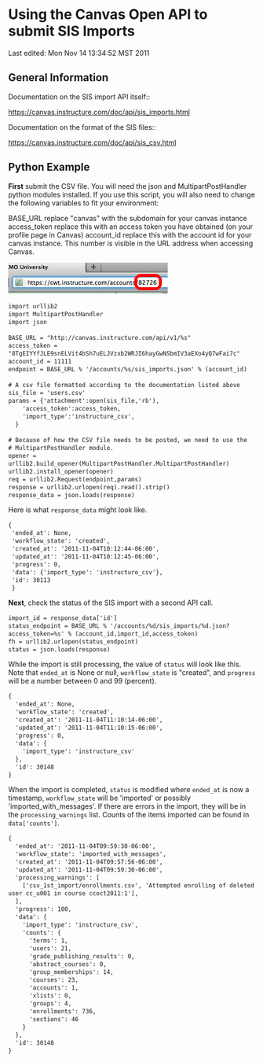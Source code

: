 Using the Canvas Open API to submit SIS Imports
===============================================

Last edited:  Mon Nov 14 13:34:52 MST 2011

General Information
--------------------

Documentation on the SIS import API itself::

 https://canvas.instructure.com/doc/api/sis_imports.html

Documentation on the format of the SIS files::

 https://canvas.instructure.com/doc/api/sis_csv.html

Python Example
--------------
**First** submit the CSV file.  You will need the json and MultipartPostHandler python
modules installed.  If you use this script, you will also need to change the
following variables to fit your environment:

BASE_URL
  replace "canvas" with the subdomain for your canvas instance
access_token
  replace this with an access token you have obtained (on your profile page in Canvas)
account_id
  replace this with the account id for your canvas instance.  This number is
  visible in the URL address when accessing Canvas.

![account id](account_id.jpg "Account ID Text")


    import urllib2
    import MultipartPostHandler
    import json

    BASE_URL = "http://canvas.instructure.com/api/v1/%s"
    access_token = "8TgEIYYfJLE9snELVit4bSh7uELJVzxb2WRJI6hayGwNSbmIV3aEXo4yQ7wFai7c"
    account_id = 11111 
    endpoint = BASE_URL % '/accounts/%s/sis_imports.json' % (account_id)

    # A csv file formatted according to the documentation listed above
    sis_file = 'users.csv' 
    params = {'attachment':open(sis_file,'rb'),
        'access_token':access_token,
        'import_type':'instructure_csv',
      }

    # Because of how the CSV file needs to be posted, we need to use the
    # MultipartPostHandler module.
    opener = urllib2.build_opener(MultipartPostHandler.MultipartPostHandler)
    urllib2.install_opener(opener)
    req = urllib2.Request(endpoint,params)
    response = urllib2.urlopen(req).read().strip()
    response_data = json.loads(response)

Here is what ``response_data`` might look like.


    {
     'ended_at': None,
     'workflow_state': 'created',
     'created_at': '2011-11-04T10:12:44-06:00',
     'updated_at': '2011-11-04T10:12:45-06:00',
     'progress': 0,
     'data': {'import_type': 'instructure_csv'},
     'id': 30113
     }


**Next**, check the status of the SIS import with a second API call.

    import_id = response_data['id']
    status_endpoint = BASE_URL % '/accounts/%d/sis_imports/%d.json?access_token=%s' % (account_id,import_id,access_token)
    fh = urllib2.urlopen(status_endpoint)
    status = json.loads(response)

While the import is still processing, the value of ``status`` will look like this.
Note that ``ended_at`` is None or null, ``workflow_state`` is "created", and ``progress``
will be a number between 0 and 99 (percent).


    {
      'ended_at': None,
      'workflow_state': 'created',
      'created_at': '2011-11-04T11:10:14-06:00',
      'updated_at': '2011-11-04T11:10:15-06:00',
      'progress': 0,
      'data': {
        'import_type': 'instructure_csv'
      },
      'id': 30148
    }

When the import is completed, ``status`` is modified where 
``ended_at`` is now a timestamp, ``workflow_state`` will be 'imported' or possibly
'imported_with_messages'.  If there are errors in the import, they will be in
the ``processing_warnings`` list.  Counts of the items imported can be found in
``data['counts']``.


    {
      'ended_at': '2011-11-04T09:59:30-06:00',
      'workflow_state': 'imported_with_messages',
      'created_at': '2011-11-04T09:57:56-06:00',
      'updated_at': '2011-11-04T09:59:30-06:00',
      'processing_warnings': [
        ['csv_1st_import/enrollments.csv', 'Attempted enrolling of deleted user cc_u001 in course ccoct2011:1'],
      ],
      'progress': 100,
      'data': {
        'import_type': 'instructure_csv',
        'counts': {
          'terms': 1,
          'users': 21,
          'grade_publishing_results': 0,
          'abstract_courses': 0,
          'group_memberships': 14,
          'courses': 23,
          'accounts': 1,
          'xlists': 0,
          'groups': 4,
          'enrollments': 736,
          'sections': 46
        }
      },
      'id': 30148
    }


